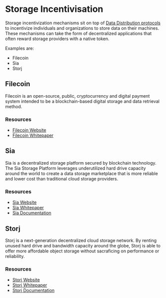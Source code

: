 # Storage Incentivisation
Storage incentivization mechanisms sit on top of [Data Distribution protocols](https://github.com/w3f/Web3-wiki/wiki/Data-Distribution-Protocols) to incentivize individuals and organizations to store data on their machines. These mechanisms can take the form of decentralized applications that often reward storage providers with a native token.

Examples are:

  * Filecoin
  * Sia
  * Storj

## Filecoin
Filecoin is an open-source, public, cryptocurrency and digital payment system intended to be a blockchain-based digital storage and data retrieval method.

### Resources
* [Filecoin Website](https://filecoin.io/)
* [Filecoin Whitepaper](https://filecoin.io/filecoin.pdf)


## Sia 
Sia is a decentralized storage platform secured by blockchain technology. The Sia Storage Platform leverages underutilized hard drive capacity around the world to create a data storage marketplace that is more reliable and lower cost than traditional cloud storage providers.

### Resources
* [Sia Website](https://sia.tech/)
* [Sia Whitepaper](https://sia.tech/sia.pdf)
* [Sia Documentation](https://siawiki.tech/)

## Storj
Storj is a next-generation decentralized cloud storage network. By renting unused hard drive and bandwidth capacity around the globe, Storj is able to offer more affordable object storage without sacraficing on performance or reliability.

### Resources
* [Storj Website](https://storj.io/)
* [Storj Whitepaper](https://storj.io/storj.pdf)
* [Storj Documentation](https://docs.storj.io/docs)






